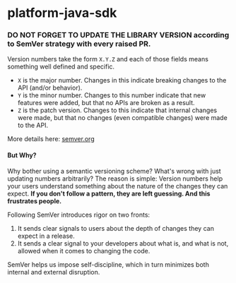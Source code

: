 # platform-java-sdk

### DO NOT FORGET TO UPDATE THE LIBRARY VERSION according to SemVer strategy with every raised PR.

Version numbers take the form `X.Y.Z` and each of those fields means something well defined and specific.


- `X` is the major number.
Changes in this indicate breaking changes to the API (and/or behavior).
- `Y` is the minor number.
Changes to this number indicate that new features were added, but that no APIs are broken as a result.
- `Z` is the patch version.
Changes to this indicate that internal changes were made, but that no changes (even compatible changes) were made to the API.

More details here: [semver.org](https://semver.org/)

#### But Why?

Why bother using a semantic versioning scheme? 
What's wrong with just updating numbers arbitrarily? 
The reason is simple: Version numbers help your users understand something about the nature of the changes they can expect. 
**If you don't follow a pattern, they are left guessing. And this frustrates people.**

Following SemVer introduces rigor on two fronts:

1. It sends clear signals to users about the depth of changes they can expect in a release.
2. It sends a clear signal to your developers about what is, and what is not, allowed when it comes to changing the code.

SemVer helps us impose self-discipline, which in turn minimizes both internal and external disruption.